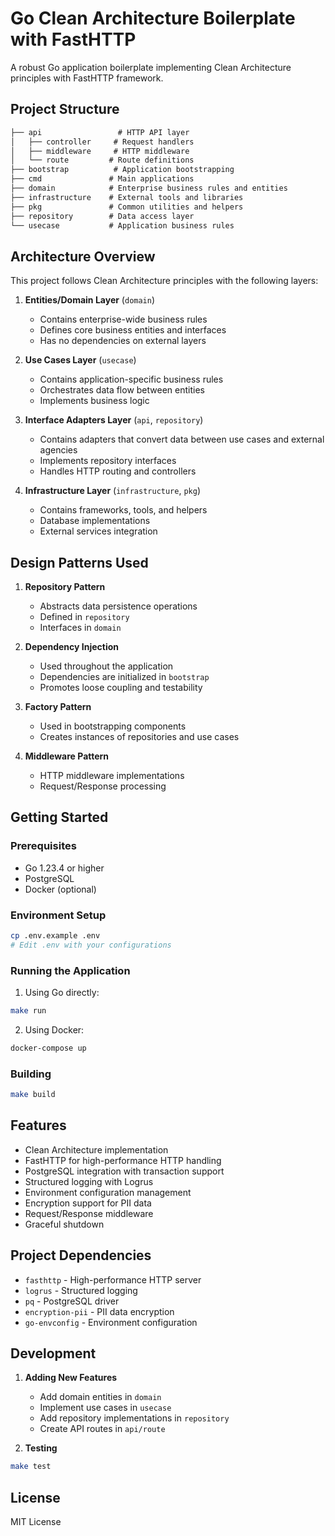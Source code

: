 # Go Clean Architecture Boilerplate with FastHTTP

A robust Go application boilerplate implementing Clean Architecture principles with FastHTTP framework.

## Project Structure

```txt
├── api                 # HTTP API layer
│   ├── controller     # Request handlers
│   ├── middleware     # HTTP middleware
│   └── route         # Route definitions
├── bootstrap          # Application bootstrapping
├── cmd               # Main applications
├── domain            # Enterprise business rules and entities
├── infrastructure    # External tools and libraries
├── pkg               # Common utilities and helpers
├── repository        # Data access layer
└── usecase           # Application business rules
```

## Architecture Overview

This project follows Clean Architecture principles with the following layers:

1. **Entities/Domain Layer** (`domain`)

   - Contains enterprise-wide business rules
   - Defines core business entities and interfaces
   - Has no dependencies on external layers

2. **Use Cases Layer** (`usecase`)

   - Contains application-specific business rules
   - Orchestrates data flow between entities
   - Implements business logic

3. **Interface Adapters Layer** (`api`, `repository`)

   - Contains adapters that convert data between use cases and external agencies
   - Implements repository interfaces
   - Handles HTTP routing and controllers

4. **Infrastructure Layer** (`infrastructure`, `pkg`)
   - Contains frameworks, tools, and helpers
   - Database implementations
   - External services integration

## Design Patterns Used

1. **Repository Pattern**

   - Abstracts data persistence operations
   - Defined in `repository`
   - Interfaces in `domain`

2. **Dependency Injection**

   - Used throughout the application
   - Dependencies are initialized in `bootstrap`
   - Promotes loose coupling and testability

3. **Factory Pattern**

   - Used in bootstrapping components
   - Creates instances of repositories and use cases

4. **Middleware Pattern**
   - HTTP middleware implementations
   - Request/Response processing

## Getting Started

### Prerequisites

- Go 1.23.4 or higher
- PostgreSQL
- Docker (optional)

### Environment Setup

```bash
cp .env.example .env
# Edit .env with your configurations
```

### Running the Application

1. Using Go directly:

```bash
make run
```

2. Using Docker:

```bash
docker-compose up
```

### Building

```bash
make build
```

## Features

- Clean Architecture implementation
- FastHTTP for high-performance HTTP handling
- PostgreSQL integration with transaction support
- Structured logging with Logrus
- Environment configuration management
- Encryption support for PII data
- Request/Response middleware
- Graceful shutdown

## Project Dependencies

- `fasthttp` - High-performance HTTP server
- `logrus` - Structured logging
- `pq` - PostgreSQL driver
- `encryption-pii` - PII data encryption
- `go-envconfig` - Environment configuration

## Development

1. **Adding New Features**

   - Add domain entities in `domain`
   - Implement use cases in `usecase`
   - Add repository implementations in `repository`
   - Create API routes in `api/route`

2. **Testing**

```bash
make test
```

## License

MIT License
